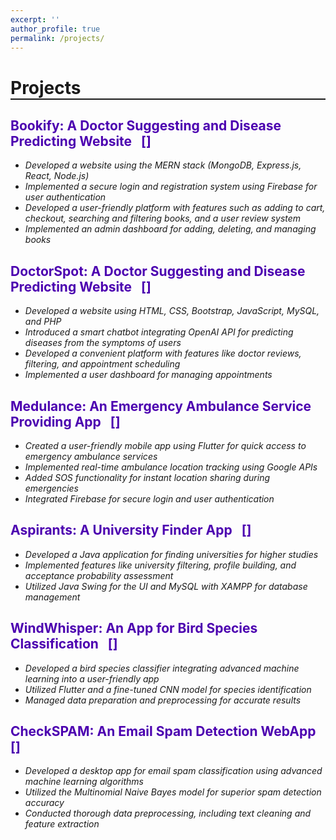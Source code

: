 ```yaml
---
excerpt: ''
author_profile: true
permalink: /projects/
---
```


<h1 style="border-bottom: 2px solid;">Projects</h1>

<head>
<title>Font Awesome Icons</title>
<meta name="viewport" content="width=device-width, initial-scale=1">
<link rel="stylesheet" href="https://cdnjs.cloudflare.com/ajax/libs/font-awesome/4.7.0/css/font-awesome.min.css">
</head>


<h2 style="color: #4c00b0; text-align: left;">Bookify: A Doctor Suggesting and Disease Predicting Website&nbsp;&nbsp; [<a href = "https://github.com/Sajid064/Bookify"><i class="fa fa-github" style= "color:black;"></i></a>]</h2>

- *Developed a website using the MERN stack (MongoDB, Express.js, React, Node.js)*
- *Implemented a secure login and registration system using Firebase for user authentication*
- *Developed a user-friendly platform with features such as adding to cart, checkout, searching and filtering books, and a user review system*
- *Implemented an admin dashboard for adding, deleting, and managing books*


<h2 style="color: #4c00b0; text-align: left;">DoctorSpot: A Doctor Suggesting and Disease Predicting Website&nbsp;&nbsp; [<a href = "https://github.com/Sajid064/DoctorSpot"><i class="fa fa-github" style= "color:black;"></i></a>]</h2>

- *Developed a website using HTML, CSS, Bootstrap, JavaScript, MySQL, and PHP*
- *Introduced a smart chatbot integrating OpenAI API for predicting diseases from the symptoms of users*
- *Developed a convenient platform with features like doctor reviews, filtering, and appointment scheduling*
- *Implemented a user dashboard for managing appointments*

<h2 style="color: #4c00b0; text-align: left;">Medulance: An Emergency Ambulance Service Providing App&nbsp;&nbsp; [<a href = "https://github.com/Sajid064/Medulance" target="_blank"><i class="fa fa-github" style= "color:black;"></i></a>]</h2>

- *Created a user-friendly mobile app using Flutter for quick access to emergency ambulance services*
- *Implemented real-time ambulance location tracking using Google APIs*
- *Added SOS functionality for instant location sharing during emergencies*
- *Integrated Firebase for secure login and user authentication*

<h2 style="color: #4c00b0; text-align: left;">Aspirants: A University Finder App&nbsp;&nbsp; [<a href = "https://github.com/Sajid064/Aspirants" target="_blank"><i class="fa fa-github" style= "color:black;"></i></a>]</h2>

- *Developed a Java application for finding universities for higher studies*
- *Implemented features like university filtering, profile building, and acceptance probability assessment*
- *Utilized Java Swing for the UI and MySQL with XAMPP for database management*

<h2 style="color: #4c00b0; text-align: left;">WindWhisper: An App for Bird Species Classification&nbsp;&nbsp; [<a href = "https://github.com/Sajid064/WindWhisper" target="_blank"><i class="fa fa-github" style= "color:black;"></i></a>]</h2>

- *Developed a bird species classifier integrating advanced machine learning into a user-friendly app*
- *Utilized Flutter and a fine-tuned CNN model for species identification*
- *Managed data preparation and preprocessing for accurate results*

<h2 style="color: #4c00b0; text-align: left;">CheckSPAM: An Email Spam Detection WebApp&nbsp;&nbsp; [<a href = "https://github.com/Sajid064/CheckSPAM" target="_blank"><i class="fa fa-github" style= "color:black;"></i></a>]</h2>

- *Developed a desktop app for email spam classification using advanced machine learning algorithms*
- *Utilized the Multinomial Naive Bayes model for superior spam detection accuracy*
- *Conducted thorough data preprocessing, including text cleaning and feature extraction*
